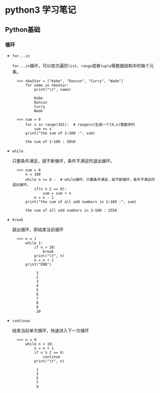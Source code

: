 # python3 学习笔记

## Python基础

### 循环
	
* `for...in`

	`for...in`循环，可以依次遍历`list`、`range`或者`tuple`等数据结构中的每个元素。

		>>> nbaStar = ["Kobe", "Duncun", "Curry", "Wade"]
			for name in nbaStar:
				print("\t", name)
   
   				Kobe
	 			Duncun
	 			Curry
	 			Wade

		>>> sum = 0
			for x in range(101):  # range(n)生成一个[0,n)整数序列
    			sum += x
			print("the sum of 1~100 :", sum)
			
			the sum of 1~100 : 5050

* `while`

	只要条件满足，就不断循环，条件不满足时退出循环。
	
		>>> sum = 0
			n = 100
			while n >= 0 :  # while循环，只要条件满足，就不断循环，条件不满足时退出循环。
    			if(n % 2 == 0):
        			sum = sum + n
    			n = n - 1
			print("the sum of all odd numbers in 1~100 :", sum)
			
			the sum of all odd numbers in 1~100 : 2550

* `break`

	跳出循环，即结束当前循环
	
		>>> n = 1
			while 1:
    			if n > 10:
        			break
    			print("\t", n)
    			n = n + 1
			print("END")
			
				 1
				 2
				 3
				 4
				 5
				 6
				 7
				 8
				 9
				 10
	
* `continue`

	结束当前单次循环，快速进入下一次循环
	
		>>> n = 0
			while n < 10:
    			n = n + 1
    			if n % 2 == 0:
        			continue 
		    	print("\t", n)
		    
		    	 1
	 			 3
	 			 5
	 			 7
	 			 9
